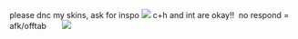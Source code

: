 please dnc my skins, ask for inspo ︎︎![](https://64.media.tumblr.com/914edc419492dc1793fb380130e3218c/a53559b838a1040c-89/s75x75_c1/b6a4fead72971bcf4371ab145c87815a2e1df69d.gifv)  ︎︎c+h and int are okay!!︎ ︎︎![]() no respond = afk/offtab
︎ ︎︎ ︎︎ ︎︎ ︎︎ ︎︎
![](https://i.pinimg.com/736x/c3/70/67/c3706792e0c9d6cc01ac14685ea6518c.jpg)

